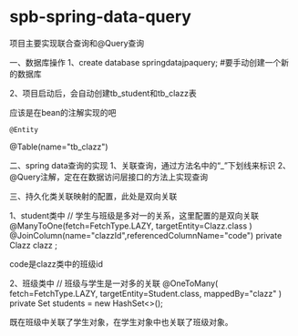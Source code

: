 # spb-spring-data-query

项目主要实现联合查询和@Query查询

一、数据库操作
1、create database springdatajpaquery; #要手动创建一个新的数据库

2、项目启动后，会自动创建tb_student和tb_clazz表

应该是在bean的注解实现的吧

    @Entity
@Table(name="tb_clazz")

二、spring data查询的实现
1、关联查询，通过方法名中的“_”下划线来标识
2、@Query注解，定在在数据访问层接口的方法上实现查询

三、持久化类关联映射的配置，此处是双向关联

1、student类中
      // 学生与班级是多对一的关系，这里配置的是双向关联
    @ManyToOne(fetch=FetchType.LAZY,
            targetEntity=Clazz.class
    )
    @JoinColumn(name="clazzId",referencedColumnName="code")
    private Clazz clazz ;
    
 code是clazz类中的班级id
    
2、班级类中
        // 班级与学生是一对多的关联
    @OneToMany(
            fetch=FetchType.LAZY,
            targetEntity=Student.class,
            mappedBy="clazz"
    )
    private Set<Student> students = new HashSet<>();
  
既在班级中关联了学生对象，在学生对象中也关联了班级对象。


